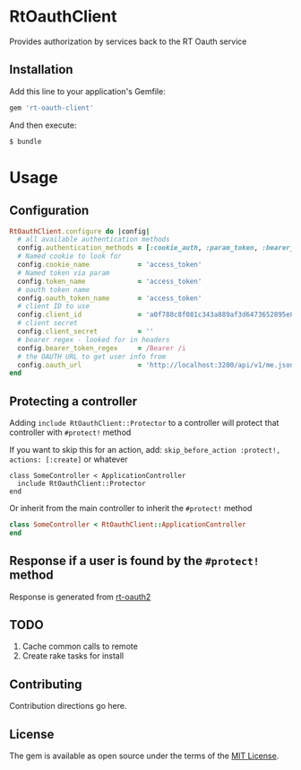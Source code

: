 # RtOauthClient

Provides authorization by services back to the RT Oauth service


## Installation
Add this line to your application's Gemfile:

```ruby
gem 'rt-oauth-client'
```

And then execute:
```bash
$ bundle
```

# Usage

## Configuration

```ruby
RtOauthClient.configure do |config|
  # all available authentication methods
  config.authentication_methods = [:cookie_auth, :param_token, :bearer_token]
  # Named cookie to look for
  config.cookie_name            = 'access_token'
  # Named token via param
  config.token_name             = 'access_token'
  # oauth token name
  config.oauth_token_name       = 'access_token'
  # client ID to use
  config.client_id              = 'a0f788c8f081c343a889af3d6473652895e871f34a8ac17a29dd036b7b2919af'
  # client secret
  config.client_secret          = ''
  # bearer regex - looked for in headers
  config.bearer_token_regex     = /Bearer /i
  # the OAUTH URL to get user info from
  config.oauth_url              = 'http://localhost:3200/api/v1/me.json'
end

```

## Protecting a controller

Adding `include RtOauthClient::Protector` to a controller will protect that controller with `#protect!` method

If you want to skip this for an action, add: `skip_before_action :protect!, actions: [:create]` or whatever

```
class SomeController < ApplicationController
  include RtOauthClient::Protector
end
```

Or inherit from the main controller to inherit the `#protect!` method

```ruby 
class SomeController < RtOauthClient::ApplicationController
end

```

## Response if a user is found by the `#protect!` method

Response is generated from [rt-oauth2](https://github.com/RoosterTeethProductions/rt-oauth2#response)

## TODO

1. Cache common calls to remote
1. Create rake tasks for install 

## Contributing
Contribution directions go here.

## License
The gem is available as open source under the terms of the [MIT License](http://opensource.org/licenses/MIT).
